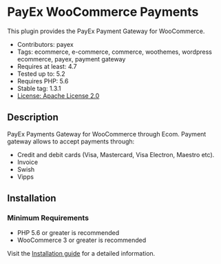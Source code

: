 # PayEx WooCommerce Payments

This plugin provides the PayEx Payment Gateway for WooCommerce.

* Contributors: payex
* Tags: ecommerce, e-commerce, commerce, woothemes, wordpress ecommerce, payex, payment gateway
* Requires at least: 4.7
* Tested up to: 5.2
* Requires PHP: 5.6
* Stable tag: 1.3.1
* [License: Apache License 2.0](http://www.apache.org/licenses/LICENSE-2.0)

## Description

PayEx Payments Gateway for WooCommerce through Ecom. Payment gateway allows to accept payments through:

* Credit and debit cards (Visa, Mastercard, Visa Electron, Maestro etc).
* Invoice
* Swish
* Vipps


## Installation

### Minimum Requirements

* PHP 5.6 or greater is recommended
* WooCommerce 3 or greater is recommended

Visit the [Installation guide](https://github.com/PayEx/payex-woocommerce-payments/blob/master/installation-guide.md) for a detailed information.
